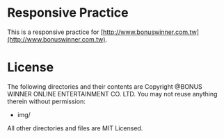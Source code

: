 Responsive Practice
===================

This is a responsive practice for [http://www.bonuswinner.com.tw](http://www.bonuswinner.com.tw).


License
=======

The following directories and their contents are Copyright @BONUS WINNER ONLINE ENTERTAINMENT CO. LTD. You may not reuse anything therein without permission:

* img/


All other directories and files are MIT Licensed.
